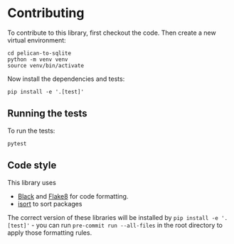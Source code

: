# Contributing

To contribute to this library, first checkout the code. Then create a new virtual environment:

    cd pelican-to-sqlite
    python -m venv venv
    source venv/bin/activate

Now install the dependencies and tests:

    pip install -e '.[test]'

## Running the tests

To run the tests:

    pytest

## Code style

This library uses

* [Black](https://github.com/psf/black) and [Flake8](https://github.com/PyCQA/flake8) for code formatting.
* [isort](https://github.com/PyCQA/isort) to sort packages

The correct version of these libraries will be installed by `pip install -e '.[test]'` - you can run `pre-commit run --all-files` in the root directory to apply those formatting rules.

